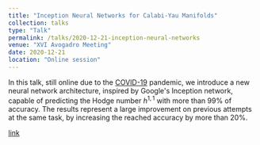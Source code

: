 ```yaml
---
title: "Inception Neural Networks for Calabi-Yau Manifolds"
collection: talks
type: "Talk"
permalink: /talks/2020-12-21-inception-neural-networks
venue: "XVI Avogadro Meeting"
date: 2020-12-21
location: "Online session"
---
```


In this talk, still online due to the [COVID-19](https://en.wikipedia.org/wiki/COVID-19_pandemic) pandemic, we introduce a new neural network architecture, inspired by Google's Inception network, capable of predicting the Hodge number $h^{1,1}$ with more than $99\%$ of accuracy. The results represent a large improvement on previous attempts at the same task, by increasing the reached accuracy by more than $20\%$.

[link](https://riccardo.rigoletto.dynu.net/slides/avogadro_20201222.html)
